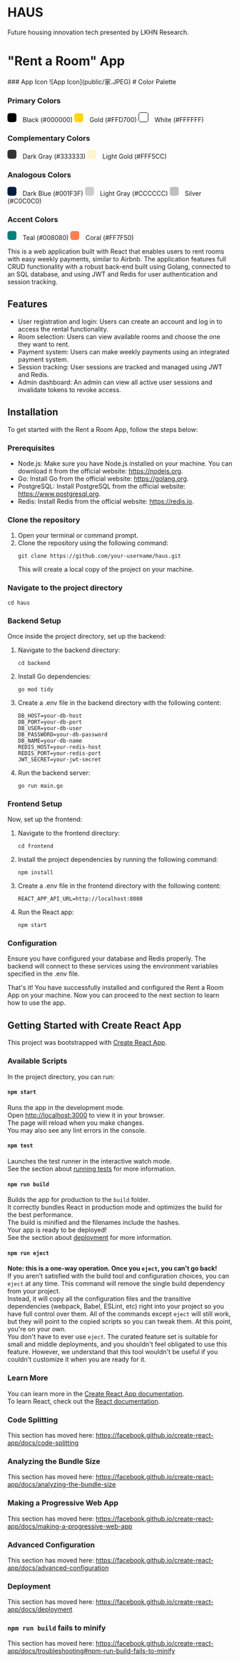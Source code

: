 </head>
<body>
  <h1>HAUS</h1>
  <p>Future housing innovation tech presented by LKHN Research.</p>

  <h1>"Rent a Room" App</h1>
  ### App Icon
![App Icon](public/家.JPEG)
  # Color Palette

### Primary Colors
<span style="display:inline-block;width:20px;height:20px;background-color:#000000;border-radius:5px;margin-right:10px;"></span> Black (#000000)
<span style="display:inline-block;width:20px;height:20px;background-color:#FFD700;border-radius:5px;margin-right:10px;"></span> Gold (#FFD700)
<span style="display:inline-block;width:20px;height:20px;background-color:#FFFFFF;border-radius:5px;margin-right:10px;border:1px solid #000;"></span> White (#FFFFFF)

### Complementary Colors
<span style="display:inline-block;width:20px;height:20px;background-color:#333333;border-radius:5px;margin-right:10px;"></span> Dark Gray (#333333)
<span style="display:inline-block;width:20px;height:20px;background-color:#FFF5CC;border-radius:5px;margin-right:10px;"></span> Light Gold (#FFF5CC)

### Analogous Colors
<span style="display:inline-block;width:20px;height:20px;background-color:#001F3F;border-radius:5px;margin-right:10px;"></span> Dark Blue (#001F3F)
<span style="display:inline-block;width:20px;height:20px;background-color:#CCCCCC;border-radius:5px;margin-right:10px;"></span> Light Gray (#CCCCCC)
<span style="display:inline-block;width:20px;height:20px;background-color:#C0C0C0;border-radius:5px;margin-right:10px;"></span> Silver (#C0C0C0)

### Accent Colors
<span style="display:inline-block;width:20px;height:20px;background-color:#008080;border-radius:5px;margin-right:10px;"></span> Teal (#008080)
<span style="display:inline-block;width:20px;height:20px;background-color:#FF7F50;border-radius:5px;margin-right:10px;"></span> Coral (#FF7F50)


  <p>This is a web application built with React that enables users to rent rooms with easy weekly payments, similar to Airbnb. The application features full CRUD functionality with a robust back-end built using Golang, connected to an SQL database, and using JWT and Redis for user authentication and session tracking.</p>

  <h2>Features</h2>

  <ul>
    <li>User registration and login: Users can create an account and log in to access the rental functionality.</li>
    <li>Room selection: Users can view available rooms and choose the one they want to rent.</li>
    <li>Payment system: Users can make weekly payments using an integrated payment system.</li>
    <li>Session tracking: User sessions are tracked and managed using JWT and Redis.</li>
    <li>Admin dashboard: An admin can view all active user sessions and invalidate tokens to revoke access.</li>
  </ul>

  <h2>Installation</h2>

  <p>To get started with the Rent a Room App, follow the steps below:</p>

  <h3>Prerequisites</h3>

  <ul>
    <li>Node.js: Make sure you have Node.js installed on your machine. You can download it from the official website: <a href="https://nodejs.org">https://nodejs.org</a>.</li>
    <li>Go: Install Go from the official website: <a href="https://golang.org">https://golang.org</a>.</li>
    <li>PostgreSQL: Install PostgreSQL from the official website: <a href="https://www.postgresql.org">https://www.postgresql.org</a>.</li>
    <li>Redis: Install Redis from the official website: <a href="https://redis.io">https://redis.io</a>.</li>
  </ul>

  <h3>Clone the repository</h3>

  <ol>
    <li>Open your terminal or command prompt.</li>
    <li>Clone the repository using the following command:
      <pre><code>git clone https://github.com/your-username/haus.git</code></pre>
      <p>This will create a local copy of the project on your machine.</p>
    </li>
  </ol>

  <h3>Navigate to the project directory</h3>

  <pre><code>cd haus</code></pre>

  <h3>Backend Setup</h3>

  <p>Once inside the project directory, set up the backend:</p>

  <ol>
    <li>Navigate to the backend directory:
      <pre><code>cd backend</code></pre>
    </li>
    <li>Install Go dependencies:
      <pre><code>go mod tidy</code></pre>
    </li>
    <li>Create a .env file in the backend directory with the following content:
      <pre><code>DB_HOST=your-db-host
DB_PORT=your-db-port
DB_USER=your-db-user
DB_PASSWORD=your-db-password
DB_NAME=your-db-name
REDIS_HOST=your-redis-host
REDIS_PORT=your-redis-port
JWT_SECRET=your-jwt-secret</code></pre>
    </li>
    <li>Run the backend server:
      <pre><code>go run main.go</code></pre>
    </li>
  </ol>

  <h3>Frontend Setup</h3>

  <p>Now, set up the frontend:</p>

  <ol>
    <li>Navigate to the frontend directory:
      <pre><code>cd frontend</code></pre>
    </li>
    <li>Install the project dependencies by running the following command:
      <pre><code>npm install</code></pre>
    </li>
    <li>Create a .env file in the frontend directory with the following content:
      <pre><code>REACT_APP_API_URL=http://localhost:8080</code></pre>
    </li>
    <li>Run the React app:
      <pre><code>npm start</code></pre>
    </li>
  </ol>

  <h3>Configuration</h3>

  <p>Ensure you have configured your database and Redis properly. The backend will connect to these services using the environment variables specified in the .env file.</p>

  <p>That's it! You have successfully installed and configured the Rent a Room App on your machine. Now you can proceed to the next section to learn how to use the app.</p>

  <h2>Getting Started with Create React App</h2>

  <p>This project was bootstrapped with <a href="https://github.com/facebook/create-react-app">Create React App</a>.</p>

  <h3>Available Scripts</h3>

  <p>In the project directory, you can run:</p>

  <h4><code>npm start</code></h4>
  <p>Runs the app in the development mode.<br>
  Open <a href="http://localhost:3000">http://localhost:3000</a> to view it in your browser.<br>
  The page will reload when you make changes.<br>
  You may also see any lint errors in the console.</p>

  <h4><code>npm test</code></h4>
  <p>Launches the test runner in the interactive watch mode.<br>
  See the section about <a href="https://facebook.github.io/create-react-app/docs/running-tests">running tests</a> for more information.</p>

  <h4><code>npm run build</code></h4>
  <p>Builds the app for production to the <code>build</code> folder.<br>
  It correctly bundles React in production mode and optimizes the build for the best performance.<br>
  The build is minified and the filenames include the hashes.<br>
  Your app is ready to be deployed!<br>
  See the section about <a href="https://facebook.github.io/create-react-app/docs/deployment">deployment</a> for more information.</p>

  <h4><code>npm run eject</code></h4>
  <p><strong>Note: this is a one-way operation. Once you <code>eject</code>, you can't go back!</strong><br>
  If you aren't satisfied with the build tool and configuration choices, you can <code>eject</code> at any time. This command will remove the single build dependency from your project.<br>
  Instead, it will copy all the configuration files and the transitive dependencies (webpack, Babel, ESLint, etc) right into your project so you have full control over them. All of the commands except <code>eject</code> will still work, but they will point to the copied scripts so you can tweak them. At this point, you're on your own.<br>
  You don't have to ever use <code>eject</code>. The curated feature set is suitable for small and middle deployments, and you shouldn't feel obligated to use this feature. However, we understand that this tool wouldn't be useful if you couldn't customize it when you are ready for it.</p>

  <h3>Learn More</h3>

  <p>You can learn more in the <a href="https://facebook.github.io/create-react-app/docs/getting-started">Create React App documentation</a>.<br>
  To learn React, check out the <a href="https://reactjs.org/">React documentation</a>.</p>

  <h3>Code Splitting</h3>
  <p>This section has moved here: <a href="https://facebook.github.io/create-react-app/docs/code-splitting">https://facebook.github.io/create-react-app/docs/code-splitting</a></p>

  <h3>Analyzing the Bundle Size</h3>
  <p>This section has moved here: <a href="https://facebook.github.io/create-react-app/docs/analyzing-the-bundle-size">https://facebook.github.io/create-react-app/docs/analyzing-the-bundle-size</a></p>

  <h3>Making a Progressive Web App</h3>
  <p>This section has moved here: <a href="https://facebook.github.io/create-react-app/docs/making-a-progressive-web-app">https://facebook.github.io/create-react-app/docs/making-a-progressive-web-app</a></p>

  <h3>Advanced Configuration</h3>
  <p>This section has moved here: <a href="https://facebook.github.io/create-react-app/docs/advanced-configuration">https://facebook.github.io/create-react-app/docs/advanced-configuration</a></p>

  <h3>Deployment</h3>
  <p>This section has moved here: <a href="https://facebook.github.io/create-react-app/docs/deployment">https://facebook.github.io/create-react-app/docs/deployment</a></p>

  <h3><code>npm run build</code> fails to minify</h3>
  <p>This section has moved here: <a href="https://facebook.github.io/create-react-app/docs/troubleshooting#npm-run-build-fails-to-minify">https://facebook.github.io/create-react-app/docs/troubleshooting#npm-run-build-fails-to-minify</a></p>
</body>
</html>
